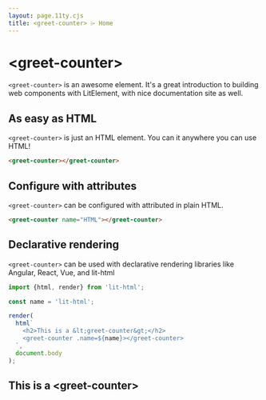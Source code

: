 ```yaml
---
layout: page.11ty.cjs
title: <greet-counter> ⌲ Home
---
```


# &lt;greet-counter>

`<greet-counter>` is an awesome element. It's a great introduction to building web components with LitElement, with nice documentation site as well.

## As easy as HTML

<section class="columns">
  <div>

`<greet-counter>` is just an HTML element. You can it anywhere you can use HTML!

```html
<greet-counter></greet-counter>
```

  </div>
  <div>

<greet-counter></greet-counter>

  </div>
</section>

## Configure with attributes

<section class="columns">
  <div>

`<greet-counter>` can be configured with attributed in plain HTML.

```html
<greet-counter name="HTML"></greet-counter>
```

  </div>
  <div>

<greet-counter name="HTML"></greet-counter>

  </div>
</section>

## Declarative rendering

<section class="columns">
  <div>

`<greet-counter>` can be used with declarative rendering libraries like Angular, React, Vue, and lit-html

```js
import {html, render} from 'lit-html';

const name = 'lit-html';

render(
  html`
    <h2>This is a &lt;greet-counter&gt;</h2>
    <greet-counter .name=${name}></greet-counter>
  `,
  document.body
);
```

  </div>
  <div>

<h2>This is a &lt;greet-counter&gt;</h2>
<greet-counter name="lit-html"></greet-counter>

  </div>
</section>
